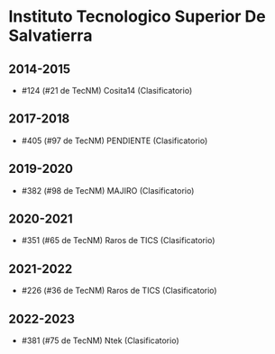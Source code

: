 # Instituto Tecnologico Superior De Salvatierra

## 2014-2015

- #124 (#21 de TecNM) Cosita14 (Clasificatorio)

## 2017-2018

- #405 (#97 de TecNM) PENDIENTE (Clasificatorio)

## 2019-2020

- #382 (#98 de TecNM) MAJIRO (Clasificatorio)

## 2020-2021

- #351 (#65 de TecNM) Raros de TICS (Clasificatorio)

## 2021-2022

- #226 (#36 de TecNM) Raros de TICS (Clasificatorio)

## 2022-2023

- #381 (#75 de TecNM) Ntek (Clasificatorio)


